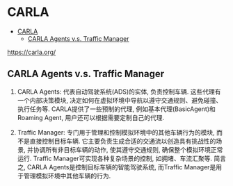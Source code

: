 # CARLA

- [CARLA](#carla)
  - [CARLA Agents v.s. Traffic Manager](#carla-agents-vs-traffic-manager)

https://carla.org/

## CARLA Agents v.s. Traffic Manager

1. CARLA Agents: 代表自动驾驶系统(ADS)的实体, 负责控制车辆. 这些代理有一个内部决策模块, 决定如何在虚拟环境中导航以遵守交通规则、避免碰撞、执行任务等. CARLA提供了一些预制的代理, 例如基本代理(BasicAgent)和Roaming Agent, 用户还可以根据需要定制自己的代理.

2. Traffic Manager: 专门用于管理和控制模拟环境中的其他车辆行为的模块, 而不是直接控制目标车辆. 它主要负责生成合适的交通流以创造具有挑战性的场景, 并协调所有非目标车辆的动作, 使其遵守交通规则, 确保整个模拟环境正常运行. Traffic Manager可实现各种复杂场景的控制, 如拥堵、车流汇聚等. 
简言之, CARLA Agents是控制目标车辆的智能驾驶系统, 而Traffic Manager是用于管理模拟环境中其他车辆的行为.













